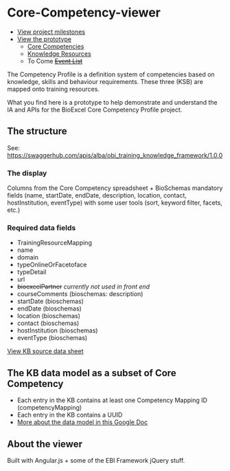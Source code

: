 # Core-Competency-viewer
- [View project milestones](https://github.com/ebiwd/Core-Competency-viewer/milestones?direction=asc&sort=due_date&state=open)
- [View the prototype](https://ebiwd.github.io/Core-Competency-viewer/)
  - [Core Competencies](https://ebiwd.github.io/Core-Competency-viewer/core-competency)
  - [Knowledge Resources](https://ebiwd.github.io/Core-Competency-viewer/knowledge-base)
  - To Come ~~[Event List](https://ebiwd.github.io/Core-Competency-viewer/event-list)~~

The Competency Profile is a definition system of competencies based on knowledge, skills and behaviour requirements. These three (KSB) are mapped onto training resources.

What you find here is a prototype to help demonstrate and understand the IA and APIs for the BioExcel Core Competency Profile project.

## The structure
See: https://swaggerhub.com/apis/alba/obi_training_knowledge_framework/1.0.0

### The display
Columns from the Core Competency spreadsheet + BioSchemas mandatory fields (name, startDate, endDate, description, location, contact, hostInstitution, eventType) with some user tools (sort, keyword filter, facets, etc.)

### Required data fields
- TrainingResourceMapping
- name
- domain
- typeOnlineOrFacetoface
- typeDetail
- url
- ~~bioexcelPartner~~ _currently not used in front end_
- courseComments (bioschemas: description)
- startDate (bioschemas)
- endDate (bioschemas)
- location (bioschemas)
- contact (bioschemas)
- hostInstitution (bioschemas)
- eventType (bioschemas)

[View KB source data sheet](https://docs.google.com/spreadsheets/d/1R75b-HpHg0omN4FpdRLVNJpN0efmw5eGeSV5xA8xSlY/edit#gid=756395543)

## The KB data model as a subset of Core Competency
  - Each entry in the KB contains at least one Competency Mapping ID (competencyMapping)
  - Each entry in the KB contains a UUID
  - [More about the data model in this Google Doc](https://calendar.google.com/calendar/render?pli=1#main_7)

## About the viewer
Built with Angular.js + some of the EBI Framework jQuery stuff. 
